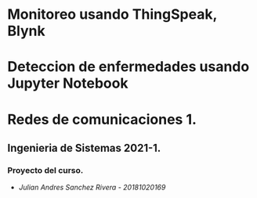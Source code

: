 # Monitoreo usando ThingSpeak, Blynk
# Deteccion de enfermedades usando Jupyter Notebook

# Redes de comunicaciones 1.  
## Ingenieria de Sistemas 2021-1.
### Proyecto del curso.

* _Julian Andres Sanchez Rivera - 20181020169_  
